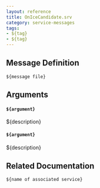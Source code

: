 ```yaml
---
layout: reference
title: OnIceCandidate.srv
category: service-messages
tags: 
- ${tag}
- ${tag} 
---
```


## Message Definition
```
${message file}
```

## Arguments
#### `${argument}`
${description}

#### `${argument}`
${description}

## Related Documentation
``${name of associated service}``
